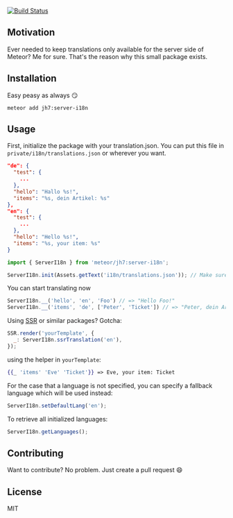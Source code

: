 [![Build Status](https://travis-ci.com/JH7/meteor-server-i18n.svg?branch=master)](https://travis-ci.com/JH7/meteor-server-i18n)
## Motivation
Ever needed to keep translations only available for the server side of Meteor? Me for sure. That's the reason why this small package exists.

## Installation
Easy peasy as always :smirk:
```
meteor add jh7:server-i18n
```

## Usage
First, initialize the package with your translation.json. You can put this file in `private/i18n/translations.json` or wherever you want.
```json
"de": {
  "test": {
    ...
  },
  "hello": "Hallo %s!",
  "items": "%s, dein Artikel: %s"
},
"en": {
  "test": {
    ...
  },
  "hello": "Hello %s!",
  "items": "%s, your item: %s"
}
```
```javascript
import { ServerI18n } from 'meteor/jh7:server-i18n';

ServerI18n.init(Assets.getText('i18n/translations.json')); // Make sure to overload init with a string!
```

You can start translating now
```javascript
ServerI18n.__('hello', 'en', 'Foo') // => "Hello Foo!"
ServerI18n.__('items', 'de', ['Peter', 'Ticket']) // => "Peter, dein Artikel: Ticket"
```

Using [SSR](https://github.com/meteorhacks/meteor-ssr) or similar packages? Gotcha:
```javascript
SSR.render('yourTemplate', {
  _: ServerI18n.ssrTranslation('en'),
});
```
using the helper in `yourTemplate`:
```handlebars
{{_ 'items' 'Eve' 'Ticket'}} => Eve, your item: Ticket
```
For the case that a language is not specified, you can specify a fallback language which will be used instead:
```javascript
ServerI18n.setDefaultLang('en');
```
To retrieve all initialized languages:
```javascript
ServerI18n.getLanguages();
```
## Contributing
Want to contribute? No problem. Just create a pull request :smile:
## License
MIT